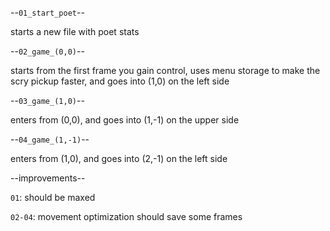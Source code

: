 --`01_start_poet`--

starts a new file with poet stats

--`02_game_(0,0)`--

starts from the first frame you gain control, uses menu storage to make the scry pickup faster, and goes into (1,0) on the left side

--`03_game_(1,0)`--

enters from (0,0), and goes into (1,-1) on the upper side

--`04_game_(1,-1)`--

enters from (1,0), and goes into (2,-1) on the left side

--improvements--

`01`: should be maxed

`02-04`: movement optimization should save some frames
